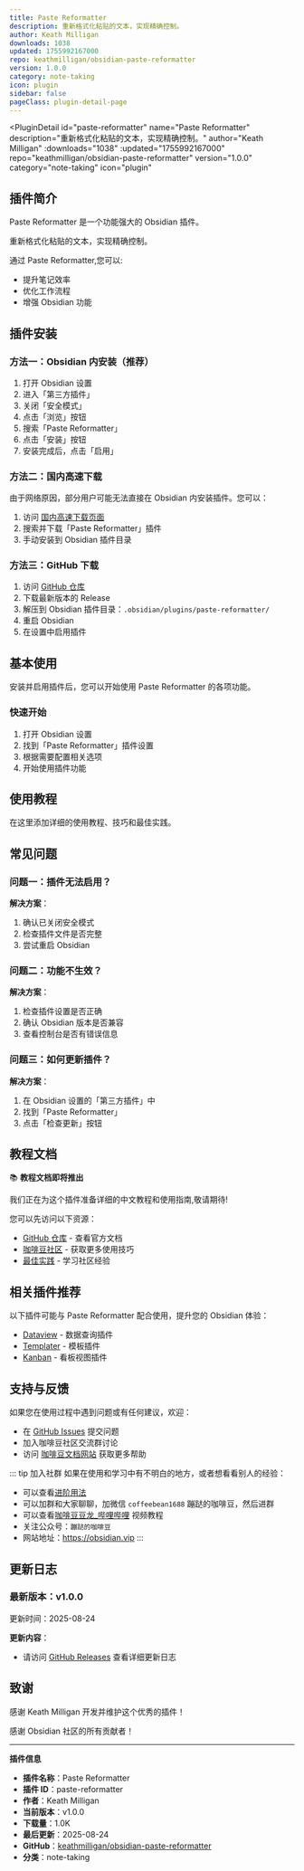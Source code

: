```yaml
---
title: Paste Reformatter
description: 重新格式化粘贴的文本，实现精确控制。
author: Keath Milligan
downloads: 1038
updated: 1755992167000
repo: keathmilligan/obsidian-paste-reformatter
version: 1.0.0
category: note-taking
icon: plugin
sidebar: false
pageClass: plugin-detail-page
---
```


<PluginDetail
  id="paste-reformatter"
  name="Paste Reformatter"
  description="重新格式化粘贴的文本，实现精确控制。"
  author="Keath Milligan"
  :downloads="1038"
  :updated="1755992167000"
  repo="keathmilligan/obsidian-paste-reformatter"
  version="1.0.0"
  category="note-taking"
  icon="plugin"
>

<!-- AUTO_GENERATED_START -->
## 插件简介

Paste Reformatter 是一个功能强大的 Obsidian 插件。

重新格式化粘贴的文本，实现精确控制。

通过 Paste Reformatter,您可以:

- 提升笔记效率
- 优化工作流程
- 增强 Obsidian 功能

<!-- AUTO_GENERATED_END -->

<!-- AUTO_GENERATED_START -->
## 插件安装

### 方法一：Obsidian 内安装（推荐）

1. 打开 Obsidian 设置
2. 进入「第三方插件」
3. 关闭「安全模式」
4. 点击「浏览」按钮
5. 搜索「Paste Reformatter」
6. 点击「安装」按钮
7. 安装完成后，点击「启用」

### 方法二：国内高速下载

由于网络原因，部分用户可能无法直接在 Obsidian 内安装插件。您可以：

1. 访问 [国内高速下载页面](/zh/documentation/obsidian-plugins-download.html)
2. 搜索并下载「Paste Reformatter」插件
3. 手动安装到 Obsidian 插件目录

### 方法三：GitHub 下载

1. 访问 [GitHub 仓库](https://github.com/keathmilligan/obsidian-paste-reformatter)
2. 下载最新版本的 Release
3. 解压到 Obsidian 插件目录：`.obsidian/plugins/paste-reformatter/`
4. 重启 Obsidian
5. 在设置中启用插件

## 基本使用

安装并启用插件后，您可以开始使用 Paste Reformatter 的各项功能。

### 快速开始

1. 打开 Obsidian 设置
2. 找到「Paste Reformatter」插件设置
3. 根据需要配置相关选项
4. 开始使用插件功能

<!-- AUTO_GENERATED_END -->

<!-- CUSTOM_CONTENT_START:tutorial -->
## 使用教程

在这里添加详细的使用教程、技巧和最佳实践。

<!-- CUSTOM_CONTENT_END:tutorial -->

<!-- SHARED_CONTENT_START -->
## 常见问题

### 问题一：插件无法启用？

**解决方案**：
1. 确认已关闭安全模式
2. 检查插件文件是否完整
3. 尝试重启 Obsidian

### 问题二：功能不生效？

**解决方案**：
1. 检查插件设置是否正确
2. 确认 Obsidian 版本是否兼容
3. 查看控制台是否有错误信息

### 问题三：如何更新插件？

**解决方案**：
1. 在 Obsidian 设置的「第三方插件」中
2. 找到「Paste Reformatter」
3. 点击「检查更新」按钮

## 教程文档

📚 **教程文档即将推出**

我们正在为这个插件准备详细的中文教程和使用指南,敬请期待!

您可以先访问以下资源：
- [GitHub 仓库](https://github.com/keathmilligan/obsidian-paste-reformatter) - 查看官方文档
- [咖啡豆社区](/zh/bases/) - 获取更多使用技巧
- [最佳实践](/zh/best-practices/) - 学习社区经验

## 相关插件推荐

以下插件可能与 Paste Reformatter 配合使用，提升您的 Obsidian 体验：

- [Dataview](/zh/plugins/dataview.html) - 数据查询插件
- [Templater](/zh/plugins/templater-obsidian.html) - 模板插件
- [Kanban](/zh/plugins/obsidian-kanban.html) - 看板视图插件

## 支持与反馈

如果您在使用过程中遇到问题或有任何建议，欢迎：

- 在 [GitHub Issues](https://github.com/keathmilligan/obsidian-paste-reformatter/issues) 提交问题
- 加入咖啡豆社区交流群讨论
- 访问 [咖啡豆文档网站](https://obsidian.vip) 获取更多帮助

::: tip 加入社群
如果在使用和学习中有不明白的地方，或者想看看别人的经验：
- 可以查看[进阶用法](/zh/advanced)
- 可以加群和大家聊聊，加微信 `coffeebean1688` 蹦跶的咖啡豆，然后进群
- 可以查看[咖啡豆豆龙_哔哩哔哩](https://space.bilibili.com/618777356) 视频教程
- 关注公众号：`蹦跶的咖啡豆`
- 网站地址：https://obsidian.vip
:::
<!-- SHARED_CONTENT_END -->

<!-- AUTO_GENERATED_START -->
## 更新日志

### 最新版本：v1.0.0

更新时间：2025-08-24

**更新内容**：
- 请访问 [GitHub Releases](https://github.com/keathmilligan/obsidian-paste-reformatter/releases) 查看详细更新日志

## 致谢

感谢 Keath Milligan 开发并维护这个优秀的插件！

感谢 Obsidian 社区的所有贡献者！

---

**插件信息**
- **插件名称**：Paste Reformatter
- **插件 ID**：paste-reformatter
- **作者**：Keath Milligan
- **当前版本**：v1.0.0
- **下载量**：1.0K
- **最后更新**：2025-08-24
- **GitHub**：[keathmilligan/obsidian-paste-reformatter](https://github.com/keathmilligan/obsidian-paste-reformatter)
- **分类**：note-taking
<!-- AUTO_GENERATED_END -->

</PluginDetail>

